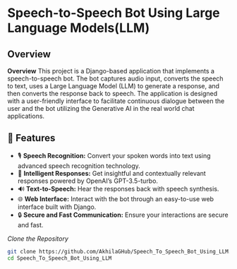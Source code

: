 # Speech-to-Speech Bot Using Large Language Models(LLM)

## Overview
**Overview**
This project is a Django-based application that implements a speech-to-speech bot. The bot captures audio input, converts the speech to text, uses a Large Language Model (LLM) to generate a response, and then converts the response back to speech. The application is designed with a user-friendly interface to facilitate continuous dialogue between the user and the bot utilizing the Generative AI in the real world chat applications.

## 🌟 Features

- 🎙 **Speech Recognition:** Convert your spoken words into text using advanced speech recognition technology.
- 🤖 **Intelligent Responses:** Get insightful and contextually relevant responses powered by OpenAI’s GPT-3.5-turbo.
- 🔊 **Text-to-Speech:** Hear the responses back with speech synthesis.
- 🌐 **Web Interface:** Interact with the bot through an easy-to-use web interface built with Django.
- 🔒 **Secure and Fast Communication:** Ensure your interactions are secure and fast.


 *Clone the Repository*

   ```bash
   git clone https://github.com/AkhilaGHub/Speech_To_Speech_Bot_Using_LLM.git
   cd Speech_To_Speech_Bot_Using_LLM
